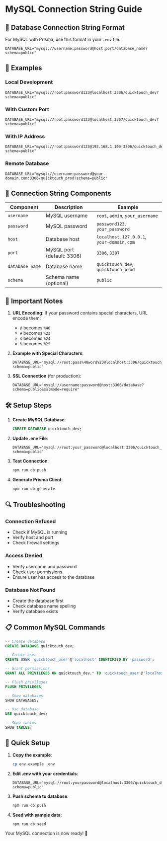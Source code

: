# MySQL Connection String Guide

## 🔗 Database Connection String Format

For MySQL with Prisma, use this format in your `.env` file:

```env
DATABASE_URL="mysql://username:password@host:port/database_name?schema=public"
```

## 📝 Examples

### Local Development
```env
DATABASE_URL="mysql://root:password123@localhost:3306/quicktouch_dev?schema=public"
```

### With Custom Port
```env
DATABASE_URL="mysql://root:password123@localhost:3307/quicktouch_dev?schema=public"
```

### With IP Address
```env
DATABASE_URL="mysql://root:password123@192.168.1.100:3306/quicktouch_dev?schema=public"
```

### Remote Database
```env
DATABASE_URL="mysql://username:password@your-domain.com:3306/quicktouch_prod?schema=public"
```

## 🔧 Connection String Components

| Component | Description | Example |
|-----------|-------------|---------|
| `username` | MySQL username | `root`, `admin`, `your_username` |
| `password` | MySQL password | `password123`, `your_password` |
| `host` | Database host | `localhost`, `127.0.0.1`, `your-domain.com` |
| `port` | MySQL port (default: 3306) | `3306`, `3307` |
| `database_name` | Database name | `quicktouch_dev`, `quicktouch_prod` |
| `schema` | Schema name (optional) | `public` |

## 🚨 Important Notes

1. **URL Encoding**: If your password contains special characters, URL encode them:
   - `@` becomes `%40`
   - `#` becomes `%23`
   - `$` becomes `%24`
   - `%` becomes `%25`

2. **Example with Special Characters**:
   ```env
   DATABASE_URL="mysql://root:pass%40word%23@localhost:3306/quicktouch_dev?schema=public"
   ```

3. **SSL Connection** (for production):
   ```env
   DATABASE_URL="mysql://username:password@host:3306/database?schema=public&sslmode=require"
   ```

## 🛠️ Setup Steps

1. **Create MySQL Database**:
   ```sql
   CREATE DATABASE quicktouch_dev;
   ```

2. **Update .env File**:
   ```env
   DATABASE_URL="mysql://root:your_password@localhost:3306/quicktouch_dev?schema=public"
   ```

3. **Test Connection**:
   ```bash
   npm run db:push
   ```

4. **Generate Prisma Client**:
   ```bash
   npm run db:generate
   ```

## 🔍 Troubleshooting

### Connection Refused
- Check if MySQL is running
- Verify host and port
- Check firewall settings

### Access Denied
- Verify username and password
- Check user permissions
- Ensure user has access to the database

### Database Not Found
- Create the database first
- Check database name spelling
- Verify database exists

## 📋 Common MySQL Commands

```sql
-- Create database
CREATE DATABASE quicktouch_dev;

-- Create user
CREATE USER 'quicktouch_user'@'localhost' IDENTIFIED BY 'password';

-- Grant permissions
GRANT ALL PRIVILEGES ON quicktouch_dev.* TO 'quicktouch_user'@'localhost';

-- Flush privileges
FLUSH PRIVILEGES;

-- Show databases
SHOW DATABASES;

-- Use database
USE quicktouch_dev;

-- Show tables
SHOW TABLES;
```

## 🎯 Quick Setup

1. **Copy the example**:
   ```bash
   cp env.example .env
   ```

2. **Edit .env with your credentials**:
   ```env
   DATABASE_URL="mysql://root:yourpassword@localhost:3306/quicktouch_dev?schema=public"
   ```

3. **Push schema to database**:
   ```bash
   npm run db:push
   ```

4. **Seed with sample data**:
   ```bash
   npm run db:seed
   ```

Your MySQL connection is now ready! 🚀








